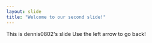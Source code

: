 ```yaml
---
layout: slide
title: "Welcome to our second slide!"
---
```

This is dennis0802's slide
Use the left arrow to go back!